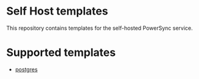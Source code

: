 # Self Host templates

This repository contains templates for the self-hosted PowerSync service.

# Supported templates
- [postgres](PostgreSQL)
